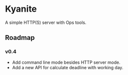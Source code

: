 # Kyanite  

A simple HTTP(S) server with Ops tools.

## Roadmap  

### v0.4  

- Add command line mode besides HTTP server mode.  
- Add a new API for calculate deadline with working day.